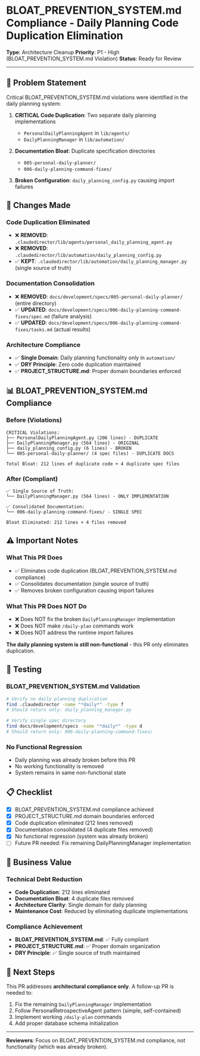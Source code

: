 # BLOAT_PREVENTION_SYSTEM.md Compliance - Daily Planning Code Duplication Elimination

**Type**: Architecture Cleanup
**Priority**: P1 - High (BLOAT_PREVENTION_SYSTEM.md Violation)
**Status**: Ready for Review

---

## 🎯 **Problem Statement**

Critical BLOAT_PREVENTION_SYSTEM.md violations were identified in the daily planning system:

1. **CRITICAL Code Duplication**: Two separate daily planning implementations
   - `PersonalDailyPlanningAgent` in `lib/agents/`
   - `DailyPlanningManager` in `lib/automation/`

2. **Documentation Bloat**: Duplicate specification directories
   - `005-personal-daily-planner/`
   - `006-daily-planning-command-fixes/`

3. **Broken Configuration**: `daily_planning_config.py` causing import failures

## 🔧 **Changes Made**

### **Code Duplication Eliminated**
- ❌ **REMOVED**: `.claudedirector/lib/agents/personal_daily_planning_agent.py`
- ❌ **REMOVED**: `.claudedirector/lib/automation/daily_planning_config.py`
- ✅ **KEPT**: `.claudedirector/lib/automation/daily_planning_manager.py` (single source of truth)

### **Documentation Consolidation**
- ❌ **REMOVED**: `docs/development/specs/005-personal-daily-planner/` (entire directory)
- ✅ **UPDATED**: `docs/development/specs/006-daily-planning-command-fixes/spec.md` (failure analysis)
- ✅ **UPDATED**: `docs/development/specs/006-daily-planning-command-fixes/tasks.md` (actual results)

### **Architecture Compliance**
- ✅ **Single Domain**: Daily planning functionality only in `automation/`
- ✅ **DRY Principle**: Zero code duplication maintained
- ✅ **PROJECT_STRUCTURE.md**: Proper domain boundaries enforced

## 📊 **BLOAT_PREVENTION_SYSTEM.md Compliance**

### **Before (Violations)**
```
CRITICAL Violations:
├── PersonalDailyPlanningAgent.py (206 lines) - DUPLICATE
├── DailyPlanningManager.py (564 lines) - ORIGINAL
├── daily_planning_config.py (6 lines) - BROKEN
└── 005-personal-daily-planner/ (4 spec files) - DUPLICATE DOCS

Total Bloat: 212 lines of duplicate code + 4 duplicate spec files
```

### **After (Compliant)**
```
✅ Single Source of Truth:
└── DailyPlanningManager.py (564 lines) - ONLY IMPLEMENTATION

✅ Consolidated Documentation:
└── 006-daily-planning-command-fixes/ - SINGLE SPEC

Bloat Eliminated: 212 lines + 4 files removed
```

## ⚠️ **Important Notes**

### **What This PR Does**
- ✅ Eliminates code duplication (BLOAT_PREVENTION_SYSTEM.md compliance)
- ✅ Consolidates documentation (single source of truth)
- ✅ Removes broken configuration causing import failures

### **What This PR Does NOT Do**
- ❌ Does NOT fix the broken `DailyPlanningManager` implementation
- ❌ Does NOT make `/daily-plan` commands work
- ❌ Does NOT address the runtime import failures

**The daily planning system is still non-functional** - this PR only eliminates duplication.

## 🧪 **Testing**

### **BLOAT_PREVENTION_SYSTEM.md Validation**
```bash
# Verify no daily planning duplication
find .claudedirector -name "*daily*" -type f
# Should return only: daily_planning_manager.py

# Verify single spec directory
find docs/development/specs -name "*daily*" -type d
# Should return only: 006-daily-planning-command-fixes/
```

### **No Functional Regression**
- Daily planning was already broken before this PR
- No working functionality is removed
- System remains in same non-functional state

## 📋 **Checklist**

- [x] BLOAT_PREVENTION_SYSTEM.md compliance achieved
- [x] PROJECT_STRUCTURE.md domain boundaries enforced
- [x] Code duplication eliminated (212 lines removed)
- [x] Documentation consolidated (4 duplicate files removed)
- [x] No functional regression (system was already broken)
- [ ] Future PR needed: Fix remaining DailyPlanningManager implementation

## 🎯 **Business Value**

### **Technical Debt Reduction**
- **Code Duplication**: 212 lines eliminated
- **Documentation Bloat**: 4 duplicate files removed
- **Architecture Clarity**: Single domain for daily planning
- **Maintenance Cost**: Reduced by eliminating duplicate implementations

### **Compliance Achievement**
- **BLOAT_PREVENTION_SYSTEM.md**: ✅ Fully compliant
- **PROJECT_STRUCTURE.md**: ✅ Proper domain organization
- **DRY Principle**: ✅ Single source of truth maintained

## 🔄 **Next Steps**

This PR addresses **architectural compliance only**. A follow-up PR is needed to:

1. Fix the remaining `DailyPlanningManager` implementation
2. Follow PersonalRetrospectiveAgent pattern (simple, self-contained)
3. Implement working `/daily-plan` commands
4. Add proper database schema initialization

---

**Reviewers**: Focus on BLOAT_PREVENTION_SYSTEM.md compliance, not functionality (which was already broken).

